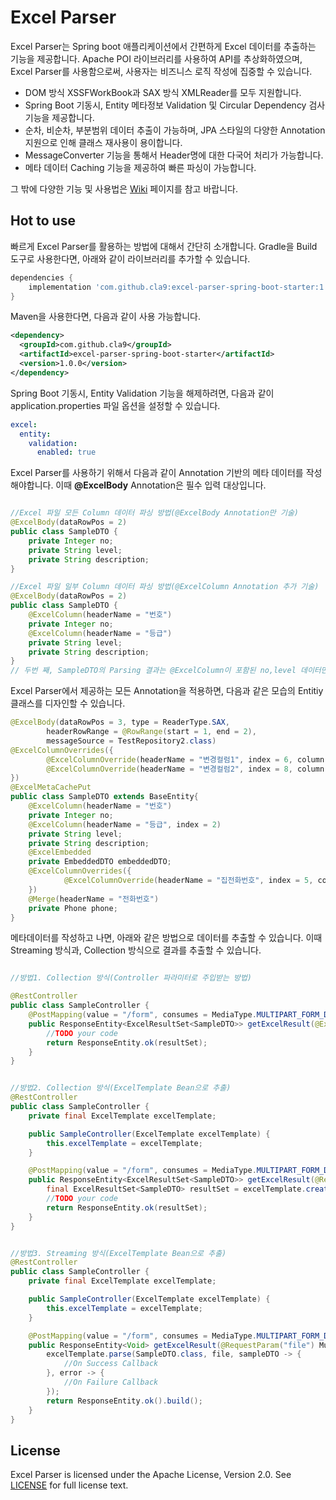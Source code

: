 Excel Parser
===

Excel Parser는 Spring boot 애플리케이션에서 간편하게 Excel 데이터를 추출하는 기능을 제공합니다.
Apache POI 라이브러리를 사용하여 API를 추상화하였으며, Excel Parser를 사용함으로써, 사용자는 비즈니스 로직 작성에 집중할 수 있습니다.

- DOM 방식 XSSFWorkBook과 SAX 방식 XMLReader를 모두 지원합니다.
- Spring Boot 기동시, Entity 메타정보 Validation 및 Circular Dependency 검사 기능을 제공합니다.
- 순차, 비순차, 부분범위 데이터 추출이 가능하며, JPA 스타일의 다양한 Annotation 지원으로 인해 클래스 재사용이 용이합니다.
- MessageConverter 기능을 통해서 Header명에 대한 다국어 처리가 가능합니다.
- 메타 데이터 Caching 기능을 제공하여 빠른 파싱이 가능합니다.

그 밖에 다양한 기능 및 사용법은 [Wiki](https://github.com/cla9/excel-parser-spring-boot-starter/wiki) 페이지를 참고 바랍니다.

Hot to use
---

빠르게 Excel Parser를 활용하는 방법에 대해서 간단히 소개합니다.
Gradle을 Build 도구로 사용한다면, 아래와 같이 라이브러리를 추가할 수 있습니다.


```groovy
dependencies {
    implementation 'com.github.cla9:excel-parser-spring-boot-starter:1.0.0'
}    
```


Maven을 사용한다면, 다음과 같이 사용 가능합니다.


```xml
<dependency>
  <groupId>com.github.cla9</groupId>
  <artifactId>excel-parser-spring-boot-starter</artifactId>
  <version>1.0.0</version>
</dependency>
```


Spring Boot 기동시, Entity Validation 기능을 해제하려면, 다음과 같이 application.properties 파일 옵션을 설정할 수 있습니다.    


```yaml
excel:
  entity:
    validation:
      enabled: true
```

Excel Parser를 사용하기 위해서 다음과 같이 Annotation 기반의 메타 데이터를 작성해야합니다. 이때 __@ExcelBody__ Annotation은 필수 입력 대상입니다.  

```java

//Excel 파일 모든 Column 데이터 파싱 방법(@ExcelBody Annotation만 기술)
@ExcelBody(dataRowPos = 2)
public class SampleDTO {
    private Integer no;
    private String level;
    private String description;
}

//Excel 파일 일부 Column 데이터 파싱 방법(@ExcelColumn Annotation 추가 기술)
@ExcelBody(dataRowPos = 2)
public class SampleDTO {
    @ExcelColumn(headerName = "번호")
    private Integer no;
    @ExcelColumn(headerName = "등급")
    private String level;
    private String description;
}
// 두번 째, SampleDTO의 Parsing 결과는 @ExcelColumn이 포함된 no,level 데이터만 추출됨
```


Excel Parser에서 제공하는 모든 Annotation을 적용하면, 다음과 같은 모습의 Entitiy 클래스를 디자인할 수 있습니다.  


```java
@ExcelBody(dataRowPos = 3, type = ReaderType.SAX,
        headerRowRange = @RowRange(start = 1, end = 2),
        messageSource = TestRepository2.class)
@ExcelColumnOverrides({
        @ExcelColumnOverride(headerName = "변경컬럼1", index = 6, column = @ExcelColumn(headerName = "기존컬럼1", index = 10)),
        @ExcelColumnOverride(headerName = "변경컬럼2", index = 8, column = @ExcelColumn(headerName = "기존컬럼2", index = 10)),
})
@ExcelMetaCachePut
public class SampleDTO extends BaseEntity{
    @ExcelColumn(headerName = "번호")
    private Integer no;
    @ExcelColumn(headerName = "등급", index = 2)
    private String level;
    private String description;
    @ExcelEmbedded
    private EmbeddedDTO embeddedDTO;
    @ExcelColumnOverrides({
            @ExcelColumnOverride(headerName = "집전화번호", index = 5, column = @ExcelColumn(headerName = "휴대전화번호", index = 4)),
    })
    @Merge(headerName = "전화번호")
    private Phone phone;
}
```

메타데이터를 작성하고 나면, 아래와 같은 방법으로 데이터를 추출할 수 있습니다. 이때 Streaming 방식과, Collection 방식으로 결과를 추출할 수 있습니다.

```java

//방법1. Collection 방식(Controller 파라미터로 주입받는 방법)

@RestController
public class SampleController {
    @PostMapping(value = "/form", consumes = MediaType.MULTIPART_FORM_DATA_VALUE)
    public ResponseEntity<ExcelResultSet<SampleDTO>> getExcelResult(@ExcelRequestBody ExcelResultSet<ExcelDTO> resultSet) {
        //TODO your code
        return ResponseEntity.ok(resultSet);
    }
}


//방법2. Collection 방식(ExcelTemplate Bean으로 추출)
@RestController
public class SampleController {
    private final ExcelTemplate excelTemplate;

    public SampleController(ExcelTemplate excelTemplate) {
        this.excelTemplate = excelTemplate;
    }

    @PostMapping(value = "/form", consumes = MediaType.MULTIPART_FORM_DATA_VALUE)
    public ResponseEntity<ExcelResultSet<SampleDTO>> getExcelResult(@RequestParam("file") MultipartFile file) {
        final ExcelResultSet<SampleDTO> resultSet = excelTemplate.createResultSet(SampleDTO.class, file);
        //TODO your code
        return ResponseEntity.ok(resultSet);
    }
}


//방법3. Streaming 방식(ExcelTemplate Bean으로 추출)
@RestController
public class SampleController {
    private final ExcelTemplate excelTemplate;

    public SampleController(ExcelTemplate excelTemplate) {
        this.excelTemplate = excelTemplate;
    }

    @PostMapping(value = "/form", consumes = MediaType.MULTIPART_FORM_DATA_VALUE)
    public ResponseEntity<Void> getExcelResult(@RequestParam("file") MultipartFile file) {
        excelTemplate.parse(SampleDTO.class, file, sampleDTO -> {
            //On Success Callback
        }, error -> {
            //On Failure Callback
        });
        return ResponseEntity.ok().build();
    }
}
```

License
---
Excel Parser is licensed under the Apache License, Version 2.0. See [LICENSE](https://github.com/cla9/excel-parser-spring-boot-starter/blob/master/LICENSE) for full license text.
